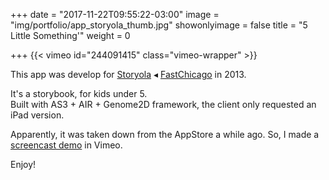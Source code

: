 +++
date = "2017-11-22T09:55:22-03:00"
image = "img/portfolio/app_storyola_thumb.jpg"
showonlyimage = false
title = "5 Little Something'"
weight = 0

+++
{{< vimeo id="244091415" class="vimeo-wrapper" >}}

This app was develop for [Storyola](http://storyola.org/ "Storyola website") ◂ [FastChicago](http://www.fastchicago.com "Fast Chicago website") in 2013.  
<!--more-->
It's a storybook, for kids under 5.  
Built with AS3 + AIR + Genome2D framework, the client only requested an iPad version.

Apparently, it was taken down from the AppStore a while ago. So, I made a [screencast demo](https://vimeo.com/244091415 "5 Little Something' video demo") in Vimeo.

Enjoy!